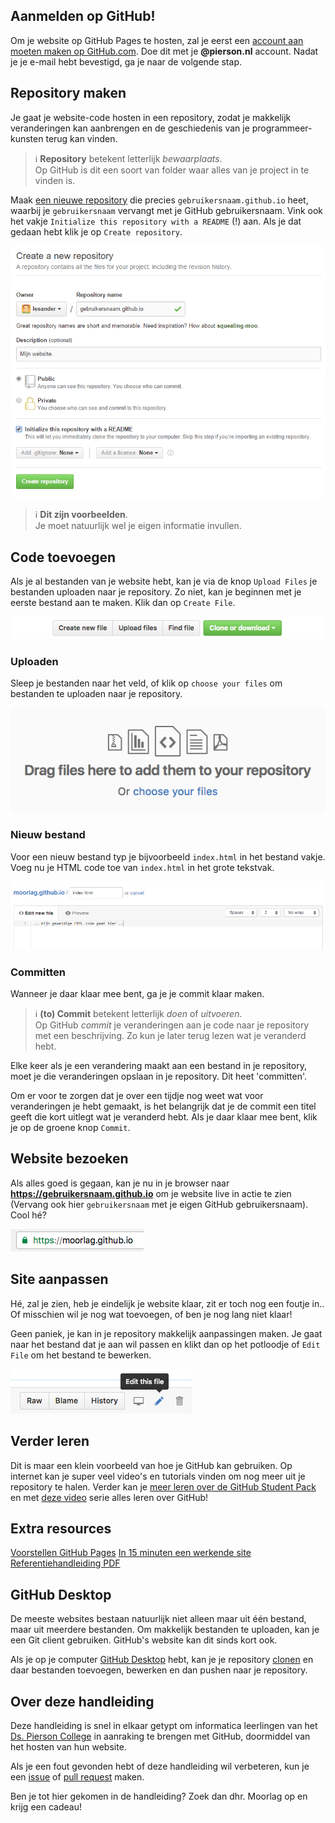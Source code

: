 
## Aanmelden op GitHub!
Om je website op GitHub Pages te hosten, zal je eerst een [account aan moeten maken op GitHub.com](https://github.com/join). Doe dit met je **@pierson.nl** account. Nadat je je e-mail hebt bevestigd, ga je naar de volgende stap.


## Repository maken
Je gaat je website-code hosten in een repository, zodat je makkelijk veranderingen kan aanbrengen en de geschiedenis van je programmeer-kunsten terug kan vinden.

> :information_source:  **Repository** betekent letterlijk *bewaarplaats*.    
> Op GitHub is dit een soort van folder waar alles van je project in te vinden is.

Maak [een nieuwe repository](https://github.com/new) die precies `gebruikersnaam.github.io` heet, waarbij je `gebruikersnaam` vervangt met je GitHub gebruikersnaam. Vink ook het vakje `Initialize this repository with a README` (!) aan.
Als je dat gedaan hebt klik je op `Create repository`.

![Een nieuwe repository maken.](images/create-repository.png)

> :information_source: **Dit zijn voorbeelden**.    
> Je moet natuurlijk wel je eigen informatie invullen.


## Code toevoegen
Als je al bestanden van je website hebt, kan je via de knop `Upload Files` je bestanden uploaden naar je repository.
Zo niet, kan je beginnen met je eerste bestand aan te maken. Klik dan op `Create File`.

![Bestanden toevoegen aan de repository.](images/files.png)

### Uploaden
Sleep je bestanden naar het veld, of klik op `choose your files` om bestanden te uploaden naar je repository.

![Uploaden van bestanden.](images/upload.png)

### Nieuw bestand
Voor een nieuw bestand typ je bijvoorbeeld `index.html` in het bestand vakje. Voeg nu je HTML code toe van `index.html` in het grote tekstvak.

![Content aan bestand toevoegen.](images/content.png)

### Committen
Wanneer je daar klaar mee bent, ga je je commit klaar maken.

> :information_source:  **(to) Commit** betekent letterlijk *doen* of *uitvoeren*.    
> Op GitHub *commit* je veranderingen aan je code naar je repository met een beschrijving. Zo kun je later terug lezen wat je veranderd hebt.

Elke keer als je een verandering maakt aan een bestand in je repository, moet je die veranderingen opslaan in je repository. Dit heet 'committen'.

Om er voor te zorgen dat je over een tijdje nog weet wat voor veranderingen je hebt gemaakt, is het belangrijk dat je de commit een titel geeft die kort uitlegt wat je veranderd hebt. Als je daar klaar mee bent, klik je op de groene knop `Commit`.



## Website bezoeken
Als alles goed is gegaan, kan je nu in je browser naar **https://gebruikersnaam.github.io** om je website live in actie te zien (Vervang ook hier `gebruikersnaam` met je eigen GitHub gebruikersnaam). Cool hé?

![URL.](images/url.png)


## Site aanpassen
Hé, zal je zien, heb je eindelijk je website klaar, zit er toch nog een foutje in.. Of misschien wil je nog wat toevoegen, of ben je nog lang niet klaar!

Geen paniek, je kan in je repository makkelijk aanpassingen maken. Je gaat naar het bestand dat je aan wil passen en klikt dan op het potloodje of `Edit File` om het bestand te bewerken.

![Bewerken van een bestand.](images/edit.png)


## Verder leren
Dit is maar een klein voorbeeld van hoe je GitHub kan gebruiken. Op internet kan je super veel video's en tutorials vinden om nog meer uit je repository te halen.  Verder kan je [meer leren over de GitHub Student Pack](https://education.github.com/students) en met [deze video](https://www.youtube.com/playlist?list=PLg7s6cbtAD15G8lNyoaYDuKZSKyJrgwB-) serie alles leren over GitHub!


## Extra resources
[Voorstellen GitHub Pages](https://www.youtube.com/watch?v=2MsN8gpT6jY)
[In 15 minuten een werkende site](https://www.youtube.com/watch?v=nqXWfXNc0gs)
[Referentiehandleiding PDF](https://lab.github.com/public/github-pages.pdf)

## GitHub Desktop
De meeste websites bestaan natuurlijk niet alleen maar uit één bestand, maar uit meerdere bestanden. Om makkelijk bestanden te uploaden, kan je een Git client gebruiken. GitHub's website kan dit sinds kort ook.

Als je op je computer [GitHub Desktop](https://desktop.github.com/) hebt, kan je je repository [clonen](https://help.github.com/articles/cloning-a-repository/#cloning-a-repository-to-github-desktop) en daar bestanden toevoegen, bewerken en dan pushen naar je repository.


## Over deze handleiding
Deze handleiding is snel in elkaar getypt om informatica leerlingen van het [Ds. Pierson College](http://pierson.nl) in aanraking te brengen met GitHub, doormiddel van het hosten van hun website.

Als je een fout gevonden hebt of deze handleiding wil verbeteren, kun je een [issue](https://github.com/moorlag/moorlag.github.io/issues/new) of [pull request](https://github.com/moorlag/moorlag.github.io/compare) maken.

Ben je tot hier gekomen in de handleiding? Zoek dan dhr. Moorlag op en krijg een cadeau!
